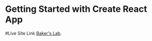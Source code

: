# Getting Started with Create React App

#Live Site Link [Baker's Lab](https://full-stack-client-jobeda123.web.app/).


